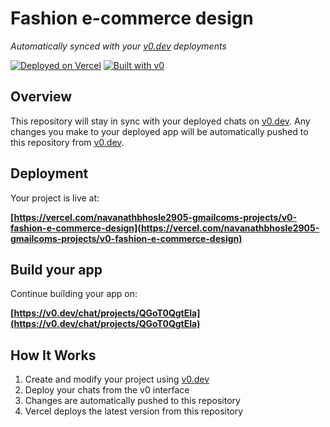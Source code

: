 # Fashion e-commerce design

*Automatically synced with your [v0.dev](https://v0.dev) deployments*

[![Deployed on Vercel](https://img.shields.io/badge/Deployed%20on-Vercel-black?style=for-the-badge&logo=vercel)](https://vercel.com/navanathbhosle2905-gmailcoms-projects/v0-fashion-e-commerce-design)
[![Built with v0](https://img.shields.io/badge/Built%20with-v0.dev-black?style=for-the-badge)](https://v0.dev/chat/projects/QGoT0QgtEla)

## Overview

This repository will stay in sync with your deployed chats on [v0.dev](https://v0.dev).
Any changes you make to your deployed app will be automatically pushed to this repository from [v0.dev](https://v0.dev).

## Deployment

Your project is live at:

**[https://vercel.com/navanathbhosle2905-gmailcoms-projects/v0-fashion-e-commerce-design](https://vercel.com/navanathbhosle2905-gmailcoms-projects/v0-fashion-e-commerce-design)**

## Build your app

Continue building your app on:

**[https://v0.dev/chat/projects/QGoT0QgtEla](https://v0.dev/chat/projects/QGoT0QgtEla)**

## How It Works

1. Create and modify your project using [v0.dev](https://v0.dev)
2. Deploy your chats from the v0 interface
3. Changes are automatically pushed to this repository
4. Vercel deploys the latest version from this repository